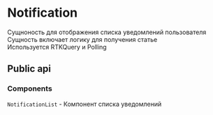 # Notification

Сущноность для отображения списка уведомлений пользователя  
Сущность включает логику для получения статье  
Используется RTKQuery и Polling

## Public api

### Components  

`NotificationList` - Компонент списка уведомлений